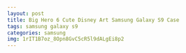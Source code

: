 ```yaml
---
layout: post
title: Big Hero 6 Cute Disney Art Samsung Galaxy S9 Case
tags: samsung galaxy s9
categories: samsung
img: 1rIT1B7oz_8Opn8GvC5cR5l9dALgEi8p2
---
```

